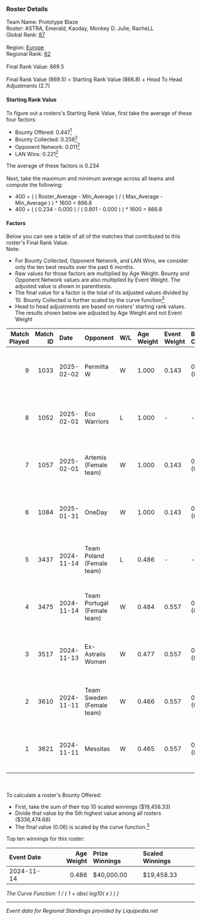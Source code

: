 ### Roster Details<br />
Team Name: Prototype Blaze<br />
Roster: ASTRA, Emerald, Kaoday, Monkey D. Julie, RacheLL<br />
Global Rank: [87](../standings_global.md)<br />
<br />
Region: [Europe]( ../standings_europe.md)<br />
Regional Rank: [62]( ../standings_europe.md)<br />
<br />
Final Rank Value:  869.5<br />
<br />
Final Rank Value (869.5) = Starting Rank Value (866.8) + Head To Head Adjustments (2.7)<br />

#### Starting Rank Value<br />
To figure out a rosters's Starting Rank Value, first take the average of these four factors:<br />
- Bounty Offered: 0.447[<sup>1</sup>](#table2)
- Bounty Collected: 0.256[<sup>2</sup>](#table1)
- Opponent Network: 0.011[<sup>2</sup>](#table1)
- LAN Wins: 0.221[<sup>2</sup>](#table1)

The average of these factors is 0.234<br />
<br />
Next, take the maximum and minimum average across all teams and compute the following:<br />
- 400 + ( ( Roster_Average - Min_Average ) / ( Max_Average - Min_Average ) ) * 1600 = 866.8
- 400 + ( ( 0.234 - 0.000 ) / ( 0.801 - 0.000 ) ) * 1600 = 866.8


#### Factors<br />
Below you can see a table of all of the matches that contributed to this roster's Final Rank Value.<br />
Note:<br />

- For Bounty Collected, Opponent Network, and LAN Wins, we consider only the ten best results over the past 6 months.
- Raw values for those factors are multiplied by Age Weight. Bounty and Opponent Network values are also multiplied by Event Weight. The adjusted value is shown in parenthesis.
- The final value for a factor is the total of its adjusted values divided by 10. Bounty Collected is further scaled by the curve function[<sup>3</sup>](#curveFunction)
- Head to head adjustments are based on rosters' starting rank values. The results shown below are adjusted by Age Weight and not Event Weight
<span id="table1"></span><br />


| Match Played | Match ID | Date       | Opponent                    | W/L | Age Weight | Event Weight | Bounty Collected | Opponent Network | LAN Wins  | H2H Adj. | Roster                                           |
| -: | -: | :- | :- | :- | :- | :- | :- | :- | :- | -: | :- |
|            9 |     1033 | 2025-02-02 | Permitta W                  | W   | 1.000      | 0.143        | 0.000 (0.000)    | 0.140 (0.020)    | 0 (0.000) |     2.40 | ASTRA, Emerald, Kaoday, Monkey D. Julie, RacheLL |
|            8 |     1052 | 2025-02-01 | Eco Warriors                | L   | 1.000      | -            | -                | -                | -         |   -18.31 | ASTRA, Emerald, Kaoday, Monkey D. Julie, RacheLL |
|            7 |     1057 | 2025-02-01 | Artemis (Female team)       | W   | 1.000      | 0.143        | 0.000 (0.000)    | 0.047 (0.007)    | 0 (0.000) |     3.49 | ASTRA, Emerald, Kaoday, Monkey D. Julie, RacheLL |
|            6 |     1084 | 2025-01-31 | OneDay                      | W   | 1.000      | 0.143        | 0.000 (0.000)    | 0.149 (0.021)    | 0 (0.000) |     5.63 | ASTRA, Emerald, Kaoday, Monkey D. Julie, RacheLL |
|            5 |     3437 | 2024-11-14 | Team Poland (Female team)   | L   | 0.486      | -            | -                | -                | -         |    -6.34 | ASTRA, Emerald, Kaoday, Monkey D. Julie, RacheLL |
|            4 |     3475 | 2024-11-14 | Team Portugal (Female team) | W   | 0.484      | 0.557        | 0.029 (0.008)    | 0.067 (0.018)    | 1 (0.484) |     6.84 | ASTRA, Emerald, Kaoday, Monkey D. Julie, RacheLL |
|            3 |     3517 | 2024-11-13 | Ex-Astralis Women           | W   | 0.477      | 0.557        | 0.010 (0.003)    | 0.085 (0.023)    | 1 (0.477) |     4.91 | ASTRA, Emerald, Kaoday, Monkey D. Julie, RacheLL |
|            2 |     3610 | 2024-11-11 | Team Sweden (Female team)   | W   | 0.466      | 0.557        | 0.007 (0.002)    | 0.039 (0.010)    | 1 (0.466) |     3.09 | ASTRA, Emerald, Kaoday, Monkey D. Julie, RacheLL |
|            1 |     3621 | 2024-11-11 | Messitas                    | W   | 0.465      | 0.557        | 0.000 (0.000)    | 0.047 (0.012)    | 1 (0.465) |     1.00 | ASTRA, Emerald, Kaoday, Monkey D. Julie, RacheLL |

<br />
<span id="table2"></span><br />
To calculate a roster's Bounty Offered:<br />

- First, take the sum of their top 10 scaled winnings ($19,458.33)
- Divide that value by the 5th highest value among all rosters ($336,474.68)
- The final value (0.06) is scaled by the curve function.[<sup>3</sup>](#curveFunction)

Top ten winnings for this roster:<br />

| Event Date | Age Weight | Prize Winnings | Scaled Winnings |
| :- | -: | :- | :- |
| 2024-11-14 |      0.486 | $40,000.00     | $19,458.33      |


<span id="curveFunction"></span>_The Curve Function: 1 / ( 1 + abs( log10( x ) ) )_<br />

---
_Event data for Regional Standings provided by Liquipedia.net_<br />
